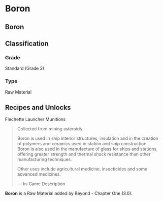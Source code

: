 # Boron
##  Boron

## Classification

### Grade

Standard (Grade 3)

### Type

Raw Material

## Recipes and Unlocks

Flechette Launcher Munitions

> 
> 
> Collected from mining asteroids.
> 
> Boron is used in ship interior structures, insulation and in the creation of polymers and ceramics used in station and ship construction. Boron is also used in the manufacture of glass for ships and stations, offering greater strength and thermal shock resistance than other manufacturing techniques.
> 
> Other uses include agricultural medicine, insecticides and some advanced medicines.
> 
> 
> — In-Game Description
> 

**Boron** is a Raw Material added by Beyond - Chapter One (3.0).